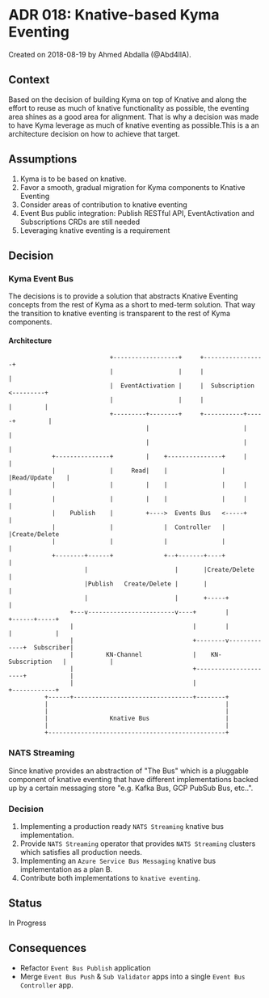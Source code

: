 # ADR 018: Knative-based Kyma Eventing 

Created on 2018-08-19 by Ahmed Abdalla (@Abd4llA).

## Context

Based on the decision of building Kyma on top of Knative and along the effort to reuse as much of knative functionality as possible, the eventing area shines as a good area for alignment. That is why a decision was made to have Kyma leverage as much of knative eventing as possible.This is a an architecture decision on how to achieve that target.

## Assumptions
1. Kyma is to be based on knative.
2. Favor a smooth, gradual migration for Kyma components to Knative Eventing
3. Consider areas of contribution to knative eventing
4. Event Bus public integration: Publish RESTful API, EventActivation and Subscriptions CRDs are still needed
5. Leveraging knative eventing is a requirement

## Decision

### Kyma Event Bus 

The decisions is to provide a solution that abstracts Knative Eventing concepts from the rest of Kyma as a short to med-term solution. That way the transition to knative eventing is transparent to the rest of Kyma components.

#### Architecture 


                                +------------------+     +-----------------+
                                |                  |     |                 |
                                |  EventActivation |     |  Subscription   <---------+
                                |                  |     |                 |         |
                                +---------+--------+     +-----------+-----+         |
                                          |                          |               |
                                          |                          |               |
                +---------------+         |    +---------------+     |               |
                |               |     Read|    |               |     |Read/Update    |
                |               |         |    |               |     |               |
                |               |         |    |               |     |               |
                |    Publish    |         +---->  Events Bus   <-----+               |
                |               |              |  Controller   |                     |Create/Delete
                |               |              |               |                     |
                +--------+------+              +--+-------+----+                     |
                         |                        |       |Create/Delete             |
                         |Publish   Create/Delete |       |                          |
                         |                        |       +-----+                    |
                     +---v------------------------v----+        |             +------+-----+
                     |                                 |        |             |            |
                     |                                 +--------v-------------+  Subscriber|
                     |         KN-Channel              |    KN-Subscription   |            |
                     |                                 +----------------------+            |
                     |                                 |                      +------------+
              +------+---------------------------------+--------+
              |                                                 |
              |                                                 |
              |                 Knative Bus                     |
              |                                                 |
              +-------------------------------------------------+

### NATS Streaming

Since knative provides an abstraction of "The Bus" which is a pluggable component of knative eventing that have different  implementations backed up by a certain messaging store "e.g. Kafka Bus, GCP PubSub Bus, etc..".

### Decision

1. Implementing a production ready `NATS Streaming` knative bus implementation.
2. Provide `NATS Streaming` operator that provides `NATS Streaming` clusters which satisfies all production needs.
3. Implementing an `Azure Service Bus Messaging` knative bus implementation as a plan B.
4. Contribute both implementations to `knative eventing`.

## Status

In Progress

## Consequences

- Refactor `Event Bus Publish` application
- Merge `Event Bus Push` & `Sub Validator` apps into a single `Event Bus Controller` app.
